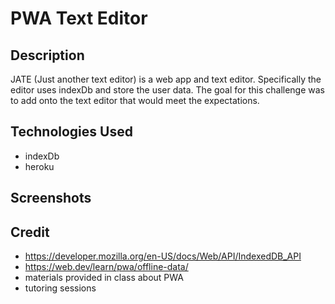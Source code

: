 # PWA Text Editor

## Description 
JATE (Just another text editor) is a web app and text editor. Specifically the editor uses indexDb and store the user data. The goal for this challenge was to add onto the text editor that would meet the expectations. 

## Technologies Used 
- indexDb
- heroku

## Screenshots 

## Credit 
- https://developer.mozilla.org/en-US/docs/Web/API/IndexedDB_API
- https://web.dev/learn/pwa/offline-data/
- materials provided in class about PWA
- tutoring sessions  

